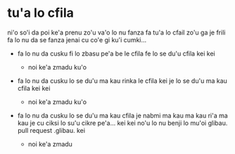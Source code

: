 # tu'a lo cfila
ni'o so'i da poi ke'a prenu zo'u va'o lo nu fanza fa tu'a lo cfail zo'u ga je frili fa lo nu da se fanza jenai cu co'e gi ku'i cumki...

* fa lo nu da cusku fi lo zbasu pe'a be le cfila fe lo se du'u cfila kei kei

  * noi ke'a zmadu ku'o

* fa lo nu da cusku lo se du'u ma kau rinka le cfila kei je lo se du'u ma kau cfila kei kei

  * noi ke'a zmadu ku'o

* fa lo nu da cusku lo se du'u ma kau cfila je nabmi ma kau ma kau ri'a ma kau je cu ciksi lo su'u cikre pe'a... kei kei no'u lo nu benji lo mu'oi glibau. pull request .glibau. kei

  * noi ke'a zmadu
